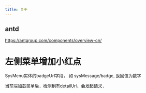 ```yaml
---
title: 关于
---
```


## antd
https://antgroup.com/components/overview-cn/






# 左侧菜单增加小红点

SysMenu实体的badgeUrl字段， 如 sysMessage/badge, 返回值为数字

当前端加载菜单后，检测到有detailUrl，会发起请求，


